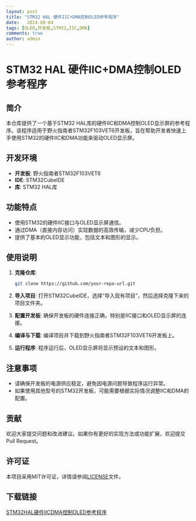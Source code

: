 ```yaml
---
layout: post
title: "STM32 HAL 硬件IIC+DMA控制OLED参考程序"
date:   2024-08-04
tags: [OLED,开发板,STM32,IIC,DMA]
comments: true
author: admin
---
```

# STM32 HAL 硬件IIC+DMA控制OLED参考程序

## 简介

本仓库提供了一个基于STM32 HAL库的硬件IIC和DMA控制OLED显示屏的参考程序。该程序适用于野火指南者STM32F103VET6开发板，旨在帮助开发者快速上手使用STM32的硬件IIC和DMA功能来驱动OLED显示屏。

## 开发环境

- **开发板**: 野火指南者STM32F103VET6
- **IDE**: STM32CubeIDE
- **库**: STM32 HAL库

## 功能特点

- 使用STM32的硬件IIC接口与OLED显示屏通信。
- 通过DMA（直接内存访问）实现数据的高效传输，减少CPU负担。
- 提供了基本的OLED显示功能，包括文本和图形的显示。

## 使用说明

1. **克隆仓库**:
   ```bash
   git clone https://github.com/your-repo-url.git
   ```

2. **导入项目**:
   打开STM32CubeIDE，选择“导入现有项目”，然后选择克隆下来的项目文件夹。

3. **配置开发板**:
   确保开发板的硬件连接正确，特别是IIC接口和OLED显示屏的连接。

4. **编译与下载**:
   编译项目并下载到野火指南者STM32F103VET6开发板上。

5. **运行程序**:
   程序运行后，OLED显示屏将显示预设的文本和图形。

## 注意事项

- 请确保开发板的电源供应稳定，避免因电源问题导致程序运行异常。
- 如果使用其他型号的STM32开发板，可能需要根据实际情况调整IIC和DMA的配置。

## 贡献

欢迎大家提交问题和改进建议。如果你有更好的实现方法或功能扩展，欢迎提交Pull Request。

## 许可证

本项目采用MIT许可证，详情请参阅[LICENSE](LICENSE)文件。

## 下载链接

[STM32HAL硬件IICDMA控制OLED参考程序](https://pan.quark.cn/s/cf1b2fc0358f)